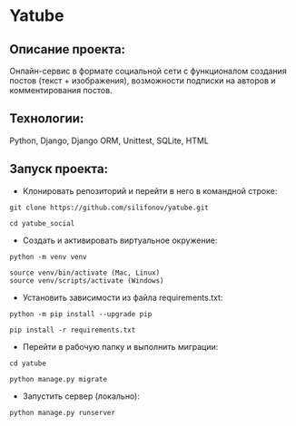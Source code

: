 # Yatube
## Описание проекта:
Онлайн-сервис в формате социальной сети с функционалом создания постов (текст + изображения), возможности подписки на авторов и комментирования постов.

## Технологии:
Python, Django, Django ORM, Unittest, SQLite, HTML

## Запуск проекта:
* Клонировать репозиторий и перейти в него в командной строке:
```
git clone https://github.com/silifonov/yatube.git

cd yatube_social
```
* Создать и активировать виртуальное окружение:
```
python -m venv venv 

source venv/bin/activate (Mac, Linux)
source venv/scripts/activate (Windows)
```
* Установить зависимости из файла requirements.txt:
```
python -m pip install --upgrade pip 

pip install -r requirements.txt
```
* Перейти в рабочую папку и выполнить миграции:
```
cd yatube

python manage.py migrate
```
* Запустить сервер (локально):
```
python manage.py runserver
```
